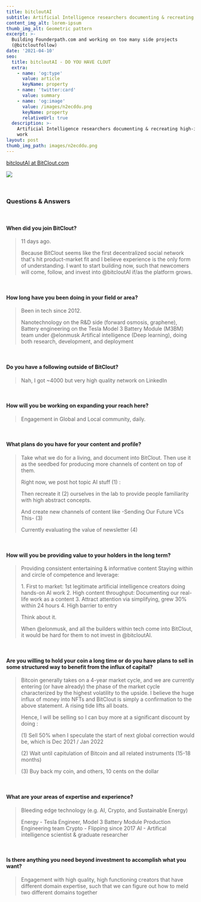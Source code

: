 ```yaml
---
title: bitcloutAI
subtitle: Artificial Intelligence researchers documenting & recreating high-impact work
content_img_alt: lorem-ipsum
thumb_img_alt: Geometric pattern
excerpt: >-
  Building Founderpath.com and working on too many side projects
  (@bitcloutfollow)
date: '2021-04-10'
seo:
  title: bitcloutAI - DO YOU HAVE CLOUT
  extra:
    - name: 'og:type'
      value: article
      keyName: property
    - name: 'twitter:card'
      value: summary
    - name: 'og:image'
      value: /images/n2ecddu.png
      keyName: property
      relativeUrl: true
  description: >-
    Artificial Intelligence researchers documenting & recreating high-impact
    work
layout: post
thumb_img_path: images/n2ecddu.png
---
```

[bitcloutAI at BitClout.com](https://bitclout.com/u/bitcloutai)

![](/images/zuuiCC8.jpg)

<br>

### Questions & Answers

<br>

#### When did you join BitClout?

> 11 days ago.
>
> Because BitClout seems like the first decentralized social network that's hit product-market fit and I believe experience is the only form of understanding. I want to start building now, such that newcomers will come, follow, and invest into @bitcloutAI if/as the platform grows.

<br>

#### How long have you been doing in your field or area?

> Been in tech since 2012.
>
> Nanotechnology on the R\&D side (forward osmosis, graphene),
> Battery engineering on the Tesla Model 3 Battery Module (M3BM) team under @elonmusk
> Artifical intelligence (Deep learning), doing both research, development, and deployment

<br>

#### Do you have a following outside of BitClout?

> Nah, I got ~4000 but very high quality network on LinkedIn

<br>

#### How will you be working on expanding your reach here?

> Engagement in Global and Local community, daily.

<br>

#### What plans do you have for your content and profile?

> Take what we do for a living, and document into BitClout. Then use it as the seedbed for producing more channels of content on top of them.
>
> Right now, we post hot topic AI stuff (1) :
>
> Then recreate it (2) ourselves in the lab to provide people familiarity with high abstract concepts.
>
> And create new channels of content like -Sending Our Future VCs This- (3)
>
> Currently evaluating the value of newsletter (4)



<br>

#### How will you be providing value to your holders in the long term?

> Providing consistent entertaining & informative content
> Staying within and circle of competence and leverage:
>
> 1\. First to market: 1st legitimate artificial intelligence creators doing hands-on AI work
> 2\. High content throughput: Documenting our real-life work as a content
> 3\. Attract attention via simplifying, grew 30% within 24 hours
> 4\. High barrier to entry
>
> Think about it.
>
> When @elonmusk, and all the builders within tech come into BitClout, it would be hard for them to not invest in @bitcloutAI.

<br>

#### Are you willing to hold your coin a long time or do you have plans to sell in some structured way to benefit from the influx of capital?

> Bitcoin generally takes on a 4-year market cycle, and we are currently entering (or have already) the phase of the market cycle characterized by the highest volatility to the upside. I believe the huge influx of money into NFTs and BitClout is simply a confirmation to the above statement. A rising tide lifts all boats.
>
> Hence, I will be selling so I can buy more at a significant discount by doing :
>
> (1) Sell 50% when I speculate the start of next global correction would be, which is Dec 2021 / Jan 2022
>
> (2) Wait until capitulation of Bitcoin and all related instruments (15-18 months)
>
> (3) Buy back my coin, and others, 10 cents on the dollar

<br>

#### What are your areas of expertise and experience?

> Bleeding edge technology (e.g. AI, Crypto, and Sustainable Energy)
>
> Energy - Tesla Engineer, Model 3 Battery Module Production Engineering team
> Crypto - Flipping since 2017
> AI - Artifical intelligence scientist  & graduate researcher

<br>

#### Is there anything you need beyond investment to accomplish what you want?

> Engagement with high quality, high functioning creators that have different domain expertise, such that we can figure out how to meld two different domains together
